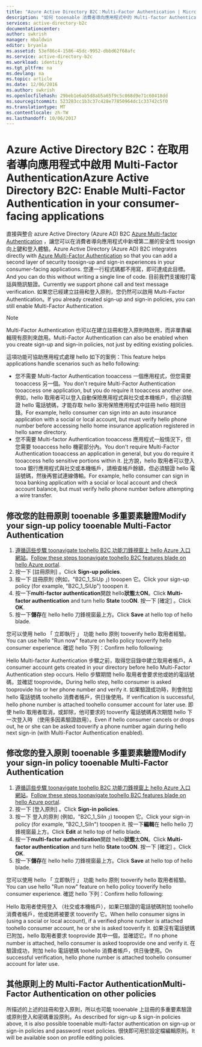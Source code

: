 ```yaml
---
title: "Azure Active Directory B2C：Multi-Factor Authentication | Microsoft Docs"
description: "如何 tooenable 消費者導向應用程式中的 Multi-factor Authentication 保護 Azure Active Directory B2C"
services: active-directory-b2c
documentationcenter: 
author: swkrish
manager: mbaldwin
editor: bryanla
ms.assetid: 53ef86c4-1586-45dc-9952-dbbd62f68afc
ms.service: active-directory-b2c
ms.workload: identity
ms.tgt_pltfrm: na
ms.devlang: na
ms.topic: article
ms.date: 12/06/2016
ms.author: swkrish
ms.openlocfilehash: 29beb1e6ab5d8ab5a65f9c5c068d9e71c60418dd
ms.sourcegitcommit: 523283cc1b3c37c428e77850964dc1c33742c5f0
ms.translationtype: MT
ms.contentlocale: zh-TW
ms.lasthandoff: 10/06/2017
---
```

# <a name="azure-active-directory-b2c-enable-multi-factor-authentication-in-your-consumer-facing-applications"></a><span data-ttu-id="5189a-103">Azure Active Directory B2C：在取用者導向應用程式中啟用 Multi-Factor Authentication</span><span class="sxs-lookup"><span data-stu-id="5189a-103">Azure Active Directory B2C: Enable Multi-Factor Authentication in your consumer-facing applications</span></span>
<span data-ttu-id="5189a-104">直接與整合 azure Active Directory (Azure AD) B2C [Azure Multi-factor Authentication](../multi-factor-authentication/multi-factor-authentication.md) ，讓您可以在消費者導向應用程式中新增第二層的安全性 toosign 向上鍵和登入體驗。</span><span class="sxs-lookup"><span data-stu-id="5189a-104">Azure Active Directory (Azure AD) B2C integrates directly with [Azure Multi-Factor Authentication](../multi-factor-authentication/multi-factor-authentication.md) so that you can add a second layer of security toosign-up and sign-in experiences in your consumer-facing applications.</span></span> <span data-ttu-id="5189a-105">您連一行程式碼都不用寫，即可達成此目標。</span><span class="sxs-lookup"><span data-stu-id="5189a-105">And you can do this without writing a single line of code.</span></span> <span data-ttu-id="5189a-106">目前我們支援撥打電話與簡訊驗證。</span><span class="sxs-lookup"><span data-stu-id="5189a-106">Currently we support phone call and text message verification.</span></span> <span data-ttu-id="5189a-107">如果您已經建立註冊和登入原則，您仍然可以啟用 Multi-Factor Authentication。</span><span class="sxs-lookup"><span data-stu-id="5189a-107">If you already created sign-up and sign-in policies, you can still enable Multi-Factor Authentication.</span></span>

> [!NOTE]
> <span data-ttu-id="5189a-108">Multi-Factor Authentication 也可以在建立註冊和登入原則時啟用，而非單靠編輯現有原則來啟用。</span><span class="sxs-lookup"><span data-stu-id="5189a-108">Multi-Factor Authentication can also be enabled when you create sign-up and sign-in policies, not just by editing existing policies.</span></span>
> 
> 

<span data-ttu-id="5189a-109">這項功能可協助應用程式處理 hello 如下的案例：</span><span class="sxs-lookup"><span data-stu-id="5189a-109">This feature helps applications handle scenarios such as hello following:</span></span>

* <span data-ttu-id="5189a-110">您不需要 Multi-factor Authentication tooaccess 一個應用程式，但您需要 tooaccess 另一個。</span><span class="sxs-lookup"><span data-stu-id="5189a-110">You don't require Multi-Factor Authentication tooaccess one application, but you do require it tooaccess another one.</span></span> <span data-ttu-id="5189a-111">例如，hello 取用者可以登入自動保險應用程式與社交或本機帳戶，但必須驗證 hello 電話號碼，才能存取 hello 家用保險應用程式中註冊 hello 相同目錄。</span><span class="sxs-lookup"><span data-stu-id="5189a-111">For example, hello consumer can sign into an auto insurance application with a social or local account, but must verify hello phone number before accessing hello home insurance application registered in hello same directory.</span></span>
* <span data-ttu-id="5189a-112">您不需要 Multi-factor Authentication tooaccess 應用程式一般情況下，但您需要 tooaccess hello 機密部分內。</span><span class="sxs-lookup"><span data-stu-id="5189a-112">You don't require Multi-Factor Authentication tooaccess an application in general, but you do require it tooaccess hello sensitive portions within it.</span></span> <span data-ttu-id="5189a-113">比方說，hello 取用者可以登入 tooa 銀行應用程式與社交或本機帳戶，請檢查帳戶餘額，但必須驗證 hello 電話號碼，然後再嘗試連線傳輸。</span><span class="sxs-lookup"><span data-stu-id="5189a-113">For example, hello consumer can sign in tooa banking application with a social or local account and check account balance, but must verify hello phone number before attempting a wire transfer.</span></span>

## <a name="modify-your-sign-up-policy-tooenable-multi-factor-authentication"></a><span data-ttu-id="5189a-114">修改您的註冊原則 tooenable 多重要素驗證</span><span class="sxs-lookup"><span data-stu-id="5189a-114">Modify your sign-up policy tooenable Multi-Factor Authentication</span></span>
1. <span data-ttu-id="5189a-115">[遵循這些步驟 toonavigate toohello B2C 功能刀鋒視窗上 hello Azure 入口網站](active-directory-b2c-app-registration.md#navigate-to-b2c-settings)。</span><span class="sxs-lookup"><span data-stu-id="5189a-115">[Follow these steps toonavigate toohello B2C features blade on hello Azure portal](active-directory-b2c-app-registration.md#navigate-to-b2c-settings).</span></span>
2. <span data-ttu-id="5189a-116">按一下 [註冊原則] 。</span><span class="sxs-lookup"><span data-stu-id="5189a-116">Click **Sign-up policies**.</span></span>
3. <span data-ttu-id="5189a-117">按一下 註冊原則 (例如，"B2C_1_SiUp 」) tooopen 它。</span><span class="sxs-lookup"><span data-stu-id="5189a-117">Click your sign-up policy (for example, "B2C_1_SiUp") tooopen it.</span></span>
4. <span data-ttu-id="5189a-118">按一下**multi-factor authentication**開啟 hello**狀態**太**ON**。</span><span class="sxs-lookup"><span data-stu-id="5189a-118">Click **Multi-factor authentication** and turn hello **State** too**ON**.</span></span> <span data-ttu-id="5189a-119">按一下 [確定] 。</span><span class="sxs-lookup"><span data-stu-id="5189a-119">Click **OK**.</span></span>
5. <span data-ttu-id="5189a-120">按一下**儲存**在 hello hello 刀鋒視窗最上方。</span><span class="sxs-lookup"><span data-stu-id="5189a-120">Click **Save** at hello top of hello blade.</span></span>

<span data-ttu-id="5189a-121">您可以使用 hello 「 立即執行 」 功能 hello 原則 tooverify hello 取用者經驗。</span><span class="sxs-lookup"><span data-stu-id="5189a-121">You can use hello "Run now" feature on hello policy tooverify hello consumer experience.</span></span> <span data-ttu-id="5189a-122">確認 hello 下列：</span><span class="sxs-lookup"><span data-stu-id="5189a-122">Confirm hello following:</span></span>

<span data-ttu-id="5189a-123">Hello Multi-factor Authentication 步驟之前，取得您目錄中建立取用者帳戶。</span><span class="sxs-lookup"><span data-stu-id="5189a-123">A consumer account gets created in your directory before hello Multi-Factor Authentication step occurs.</span></span> <span data-ttu-id="5189a-124">Hello 步驟期間 hello 取用者會要求他或她的電話號碼，並確認 tooprovide。</span><span class="sxs-lookup"><span data-stu-id="5189a-124">During hello step, hello consumer is asked tooprovide his or her phone number and verify it.</span></span> <span data-ttu-id="5189a-125">如果驗證成功時，則會附加 hello 電話號碼 toohello 消費者帳戶，供日後使用。</span><span class="sxs-lookup"><span data-stu-id="5189a-125">If verification is successful, hello phone number is attached toohello consumer account for later use.</span></span> <span data-ttu-id="5189a-126">即使 hello 取用者取消，或卸除，他可要求的 tooverify 電話號碼再次期間 hello 下一次登入時 （使用多因素驗證啟用）。</span><span class="sxs-lookup"><span data-stu-id="5189a-126">Even if hello consumer cancels or drops out, he or she can be asked tooverify a phone number again during hello next sign-in (with Multi-Factor Authentication enabled).</span></span>

## <a name="modify-your-sign-in-policy-tooenable-multi-factor-authentication"></a><span data-ttu-id="5189a-127">修改您的登入原則 tooenable 多重要素驗證</span><span class="sxs-lookup"><span data-stu-id="5189a-127">Modify your sign-in policy tooenable Multi-Factor Authentication</span></span>
1. <span data-ttu-id="5189a-128">[遵循這些步驟 toonavigate toohello B2C 功能刀鋒視窗上 hello Azure 入口網站](active-directory-b2c-app-registration.md#navigate-to-b2c-settings)。</span><span class="sxs-lookup"><span data-stu-id="5189a-128">[Follow these steps toonavigate toohello B2C features blade on hello Azure portal](active-directory-b2c-app-registration.md#navigate-to-b2c-settings).</span></span>
2. <span data-ttu-id="5189a-129">按一下 [登入原則] 。</span><span class="sxs-lookup"><span data-stu-id="5189a-129">Click **Sign-in policies**.</span></span>
3. <span data-ttu-id="5189a-130">按一下 登入的原則 (例如，"B2C_1_SiIn 」) tooopen 它。</span><span class="sxs-lookup"><span data-stu-id="5189a-130">Click your sign-in policy (for example, "B2C_1_SiIn") tooopen it.</span></span> <span data-ttu-id="5189a-131">按一下**編輯**在 hello hello 刀鋒視窗最上方。</span><span class="sxs-lookup"><span data-stu-id="5189a-131">Click **Edit** at hello top of hello blade.</span></span>
4. <span data-ttu-id="5189a-132">按一下**multi-factor authentication**開啟 hello**狀態**太**ON**。</span><span class="sxs-lookup"><span data-stu-id="5189a-132">Click **Multi-factor authentication** and turn hello **State** too**ON**.</span></span> <span data-ttu-id="5189a-133">按一下 [確定] 。</span><span class="sxs-lookup"><span data-stu-id="5189a-133">Click **OK**.</span></span>
5. <span data-ttu-id="5189a-134">按一下**儲存**在 hello hello 刀鋒視窗最上方。</span><span class="sxs-lookup"><span data-stu-id="5189a-134">Click **Save** at hello top of hello blade.</span></span>

<span data-ttu-id="5189a-135">您可以使用 hello 「 立即執行 」 功能 hello 原則 tooverify hello 取用者經驗。</span><span class="sxs-lookup"><span data-stu-id="5189a-135">You can use hello "Run now" feature on hello policy tooverify hello consumer experience.</span></span> <span data-ttu-id="5189a-136">確認 hello 下列：</span><span class="sxs-lookup"><span data-stu-id="5189a-136">Confirm hello following:</span></span>

<span data-ttu-id="5189a-137">Hello 取用者使用登入 （社交或本機帳戶），如果已驗證的電話號碼附加 toohello 消費者帳戶，他或她將被要求 tooverify 它。</span><span class="sxs-lookup"><span data-stu-id="5189a-137">When hello consumer signs in (using a social or local account), if a verified phone number is attached toohello consumer account, he or she is asked tooverify it.</span></span> <span data-ttu-id="5189a-138">如果沒有電話號碼已附加，hello 取用者要求 tooprovide 其中一個，並確認它。</span><span class="sxs-lookup"><span data-stu-id="5189a-138">If no phone number is attached, hello consumer is asked tooprovide one and verify it.</span></span> <span data-ttu-id="5189a-139">在驗證成功，附加 hello 電話號碼 toohello 消費者帳戶，供日後使用。</span><span class="sxs-lookup"><span data-stu-id="5189a-139">On successful verification, hello phone number is attached toohello consumer account for later use.</span></span>

## <a name="multi-factor-authentication-on-other-policies"></a><span data-ttu-id="5189a-140">其他原則上的 Multi-Factor Authentication</span><span class="sxs-lookup"><span data-stu-id="5189a-140">Multi-Factor Authentication on other policies</span></span>
<span data-ttu-id="5189a-141">所描述的上述的註冊和登入原則，所以也可能 tooenable 上註冊的多重要素驗證或原則登入和密碼重設原則。</span><span class="sxs-lookup"><span data-stu-id="5189a-141">As described for sign-up & sign-in policies above, it is also possible tooenable multi-factor authentication on sign-up or sign-in policies and password reset policies.</span></span> <span data-ttu-id="5189a-142">很快即可用於設定檔編輯原則。</span><span class="sxs-lookup"><span data-stu-id="5189a-142">It will be available soon on profile editing policies.</span></span>

